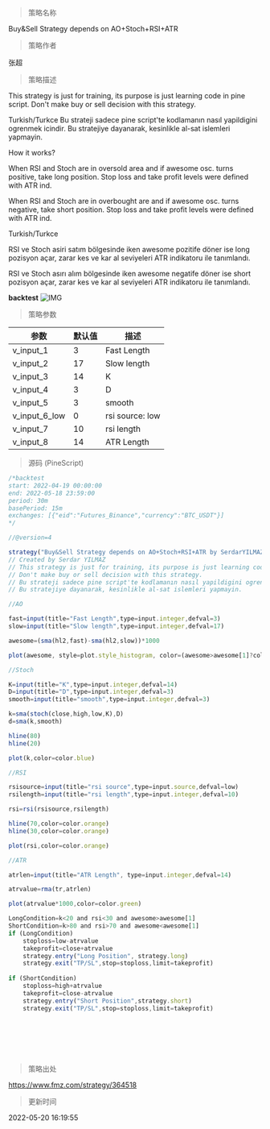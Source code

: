 
> 策略名称

Buy&Sell Strategy depends on AO+Stoch+RSI+ATR

> 策略作者

张超

> 策略描述

This strategy is just for training, its purpose is just learning code in pine script.
Don't make buy or sell decision with this strategy.

Turkish/Turkce
Bu strateji sadece pine script'te kodlamanın nasıl yapildigini ogrenmek icindir.
Bu stratejiye dayanarak, kesinlikle al-sat islemleri yapmayin.

How it works?

When RSI and Stoch are in oversold area and if awesome osc. turns positive, take long position. Stop loss and take profit levels were defined with ATR ind.

When RSI and Stoch are in overbought are and if awesome osc. turns negative, take short position. Stop loss and take profit levels were defined with ATR ind.

Turkish/Turkce

RSI ve Stoch asiri satım bölgesinde iken awesome pozitife döner ise long pozisyon açar, zarar kes ve kar al seviyeleri ATR indikatoru ile tanımlandı.

RSI ve Stoch asırı alım bölgesinde iken awesome negatife döner ise short pozisyon açar, zarar kes ve kar al seviyeleri ATR indikatoru ile tanımlandı.


**backtest**
 ![IMG](https://www.fmz.com/upload/asset/12d6d36c626f331a198.png) 

> 策略参数



|参数|默认值|描述|
|----|----|----|
|v_input_1|3|Fast Length|
|v_input_2|17|Slow length|
|v_input_3|14|K|
|v_input_4|3|D|
|v_input_5|3|smooth|
|v_input_6_low|0|rsi source: low|high|close|open|hl2|hlc3|hlcc4|ohlc4|
|v_input_7|10|rsi length|
|v_input_8|14|ATR Length|


> 源码 (PineScript)

``` javascript
/*backtest
start: 2022-04-19 00:00:00
end: 2022-05-18 23:59:00
period: 30m
basePeriod: 15m
exchanges: [{"eid":"Futures_Binance","currency":"BTC_USDT"}]
*/

//@version=4

strategy("Buy&Sell Strategy depends on AO+Stoch+RSI+ATR by SerdarYILMAZ", shorttitle="Buy&Sell Strategy")
// Created by Serdar YILMAZ
// This strategy is just for training, its purpose is just learning code in pine script.
// Don't make buy or sell decision with this strategy.
// Bu strateji sadece pine script'te kodlamanın nasıl yapildigini ogrenmek icindir.
// Bu stratejiye dayanarak, kesinlikle al-sat islemleri yapmayin.

//AO

fast=input(title="Fast Length",type=input.integer,defval=3)
slow=input(title="Slow length",type=input.integer,defval=17)

awesome=(sma(hl2,fast)-sma(hl2,slow))*1000

plot(awesome, style=plot.style_histogram, color=(awesome>awesome[1]?color.green:color.red))

//Stoch

K=input(title="K",type=input.integer,defval=14)
D=input(title="D",type=input.integer,defval=3)
smooth=input(title="smooth",type=input.integer,defval=3)

k=sma(stoch(close,high,low,K),D)
d=sma(k,smooth)

hline(80)
hline(20)

plot(k,color=color.blue)

//RSI

rsisource=input(title="rsi source",type=input.source,defval=low)
rsilength=input(title="rsi length",type=input.integer,defval=10)

rsi=rsi(rsisource,rsilength)

hline(70,color=color.orange)
hline(30,color=color.orange)

plot(rsi,color=color.orange)

//ATR

atrlen=input(title="ATR Length", type=input.integer,defval=14)

atrvalue=rma(tr,atrlen)

plot(atrvalue*1000,color=color.green)

LongCondition=k<20 and rsi<30 and awesome>awesome[1]
ShortCondition=k>80 and rsi>70 and awesome<awesome[1]
if (LongCondition)
    stoploss=low-atrvalue
    takeprofit=close+atrvalue
    strategy.entry("Long Position", strategy.long)
    strategy.exit("TP/SL",stop=stoploss,limit=takeprofit)
    
if (ShortCondition)
    stoploss=high+atrvalue
    takeprofit=close-atrvalue
    strategy.entry("Short Position",strategy.short)
    strategy.exit("TP/SL",stop=stoploss,limit=takeprofit)
    
    

    
    



```

> 策略出处

https://www.fmz.com/strategy/364518

> 更新时间

2022-05-20 16:19:55
